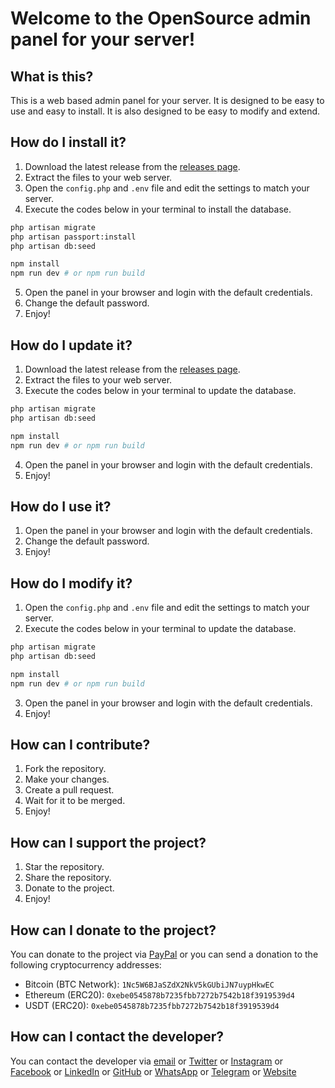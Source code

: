 # Welcome to the OpenSource admin panel for your server!

## What is this?

This is a web based admin panel for your server. It is designed to be easy to use and easy to install. It is also designed to be easy to modify and extend.

## How do I install it?

1. Download the latest release from the [releases page](https://tugrulyildirim.com/opensource-admin-panel/releases).
2. Extract the files to your web server.
3. Open the `config.php` and `.env` file and edit the settings to match your server.
4. Execute the codes below in your terminal to install the database.

```bash
php artisan migrate
php artisan passport:install
php artisan db:seed

npm install
npm run dev # or npm run build
```

5. Open the panel in your browser and login with the default credentials.
6. Change the default password.
7. Enjoy!

## How do I update it?

1. Download the latest release from the [releases page](https://tugrulyildirim.com/opensource-admin-panel/releases).
2. Extract the files to your web server.
3. Execute the codes below in your terminal to update the database.

```bash
php artisan migrate
php artisan db:seed

npm install
npm run dev # or npm run build
```

4. Open the panel in your browser and login with the default credentials.
5. Enjoy!

## How do I use it?

1. Open the panel in your browser and login with the default credentials.
2. Change the default password.
3. Enjoy!

## How do I modify it?

1. Open the `config.php` and `.env` file and edit the settings to match your server.
2. Execute the codes below in your terminal to update the database.

```bash
php artisan migrate
php artisan db:seed

npm install
npm run dev # or npm run build
```

3. Open the panel in your browser and login with the default credentials.
4. Enjoy!

## How can I contribute?

1. Fork the repository.
2. Make your changes.
3. Create a pull request.
4. Wait for it to be merged.
5. Enjoy!

## How can I support the project?

1. Star the repository.
2. Share the repository.
3. Donate to the project.
4. Enjoy!

## How can I donate to the project?

You can donate to the project via [PayPal](https://paypal.me/developertugrul) or you can send a donation to the following cryptocurrency addresses:

- Bitcoin (BTC Network): `1Nc5W6BJaSZdX2NkV5kGUbiJN7uypHkwEC`
- Ethereum (ERC20): `0xebe0545878b7235fbb7272b7542b18f3919539d4`
- USDT (ERC20): `0xebe0545878b7235fbb7272b7542b18f3919539d4`

## How can I contact the developer?

You can contact the developer via [email](mailto:contact@tugrulyildirim.com) or [Twitter](https://twitter.com/dev_tugrul) or [Instagram](https://instagram.com/dev_tugrul) or [Facebook](https://facebook.com/devtugrul) or [LinkedIn](https://www.linkedin.com/in/tugrulyildirim/) or [GitHub](https://github.com/developertugrul) or [WhatsApp](https://wa.me/905312354229) or [Telegram](https://t.me/devtugrul) or [Website](https://tugrulyildirim.com)
